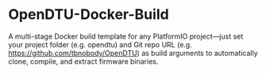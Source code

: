 # OpenDTU-Docker-Build
A multi-stage Docker build template for any PlatformIO project—just set your project folder (e.g. opendtu) and Git repo URL (e.g. https://github.com/tbnobody/OpenDTU) as build arguments to automatically clone, compile, and extract firmware binaries.
